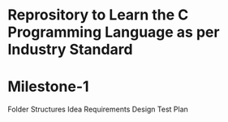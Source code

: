 # Reprository to Learn the C Programming Language as per Industry Standard

# Milestone-1
Folder Structures
Idea
Requirements
Design
Test Plan

